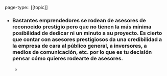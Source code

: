 page-type:: [[topic]]
- ### Bastantes emprendedores se rodean de asesores de reconocido prestigio pero que no tienen la más mínima posibilidad de dedicar ni un minuto a su proyecto. Es cierto que contar con asesores prestigiosos da una credibilidad a la empresa de cara al público general, a inversores, a medios de comunicación, etc. por lo que es tu decisión pensar cómo quieres rodearte de asesores.
  - 



